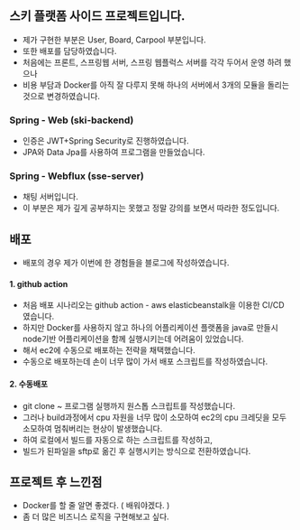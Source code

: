 ## 스키 플랫폼 사이드 프로젝트입니다.

- 제가 구현한 부분은 User, Board, Carpool 부분입니다.
- 또한 배포를 담당하였습니다.
- 처음에는 프론트, 스프링웹 서버, 스프링 웹플럭스 서버를 각각 두어서 운영 하려 했으나 
- 비용 부담과 Docker를 아직 잘 다루지 못해 하나의 서버에서 3개의 모듈을 돌리는 것으로 변경하였습니다.


### Spring - Web (ski-backend)
- 인증은 JWT+Spring Security로 진행하였습니다.
- JPA와 Data Jpa를 사용하여 프로그램을 만들었습니다.

### Spring - Webflux (sse-server)
- 채팅 서버입니다.
- 이 부분은 제가 깊게 공부하지는 못했고 정말 강의를 보면서 따라한 정도입니다.

## 배포
- 배포의 경우 제가 이번에 한 경험들을 블로그에 작성하였습니다.

#### 1. github action
- 처음 배포 시나리오는 github action - aws elasticbeanstalk을 이용한 CI/CD 였습니다.
- 하지만 Docker를 사용하지 않고 하나의 어플리케이션 플랫폼을 java로 만들시 node기반 어플리케이션을 함께 실행시키는데 어려움이 있었습니다.
- 해서 ec2에 수동으로 배포하는 전략을 채택했습니다.
- 수동으로 배포하는데 손이 너무 많이 가서 배포 스크립트를 작성하였습니다.

#### 2. 수동배포
- git clone ~ 프로그램 실행까지 원스톱 스크립트를 작성했습니다.
- 그러나 build과정에서 cpu 자원을 너무 많이 소모하여 ec2의 cpu 크레딧을 모두 소모하여 멈춰버리는 현상이 발생했습니다.
- 하여 로컬에서 빌드를 자동으로 하는 스크립트를 작성하고,
- 빌드가 된파일을 sftp로 옮긴 후 실행시키는 방식으로 전환하였습니다.

## 프로젝트 후 느낀점
- Docker를 할 줄 알면 좋겠다. ( 배워야겠다. )
- 좀 더 많은 비즈니스 로직을 구현해보고 싶다.
